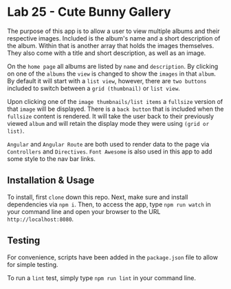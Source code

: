 # Lab 25 - Cute Bunny Gallery
The purpose of this app is to allow a user to view multiple albums and their respective images. Included is the album's name and a short description of the album. Within that is another array that holds the images themselves. They also come with a title and short description, as well as an image.

On the `home page` all albums are listed by `name` and `description`. By clicking on one of the `albums` the `view` is changed to show the `images` in that `album`. By default it will start with a `list view`, however, there are `two buttons` included to switch between a `grid (thumbnail)` or `list view`.

Upon clicking one of the `image thumbnails/list items` a `fullsize` version of that `image` will be displayed. There is a `back button` that is included when the `fullsize` content is rendered. It will take the user back to their previously viewed `album` and will retain the display mode they were using `(grid or list)`.

`Angular` and `Angular Route` are both used to render data to the page via `Controllers` and `Directives`. `Font Awesome` is also used in this app to add some style to the nav bar links.

## Installation & Usage
To install, first `clone` down this repo. Next, make sure and install dependencies via `npm i`. Then, to access the app, type `npm run watch` in your command line and open your browser to the URL `http://localhost:8080`.

## Testing
For convenience, scripts have been added in the `package.json` file to allow for simple testing.

To run a `lint` test, simply type `npm run lint` in your command line.
